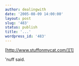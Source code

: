 ```yaml
---
author: dealingwith
date: '2005-08-09 14:00:00'
layout: post
slug: '483'
status: publish
title: '...'
wordpress_id: '483'
---
```


[http://www.stuffonmycat.com/][1]

'nuff said.

   [1]: http://www.stuffonmycat.com/

